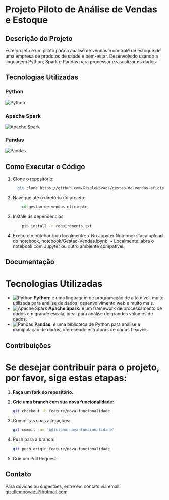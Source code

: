 # Projeto Piloto de Análise de Vendas e Estoque

## Descrição do Projeto
Este projeto é um piloto para a análise de vendas e controle de estoque de uma empresa de produtos de saúde e bem-estar.
Desenvolvido usando a linguagem Python, Spark e Pandas para processar e visualizar os dados.

## Tecnologias Utilizadas

### Python
![Python](https://img.shields.io/badge/Python-3776AB?style=for-the-badge&logo=python&logoColor=white)

### Apache Spark
![Apache Spark](https://img.shields.io/badge/Apache%20Spark-E25A1C?style=for-the-badge&logo=apachespark&logoColor=white)

### Pandas
![Pandas](https://img.shields.io/badge/Pandas-150458?style=for-the-badge&logo=pandas&logoColor=white)

## Como Executar o Código
1. Clone o repositório: 
    ```bash
      git clone https://github.com/GiseleNovaes/gestao-de-vendas-eficiente.git
    
 2. Navegue até o diretório do projeto:

    ```bash
        cd gestao-de-vendas-eficiente

 3. Instale as dependências:
    ```bash
        pip install -r requirements.txt

  4. Execute o notebook ou localmente: 
      • No Jupyter Notebook: faça upload do notebook, notebook/Gestao-Vendas.ipynb.
      • Localmente: abra o notebook com Jupyter ou outro ambiente compatível.


## Documentação
# Tecnologias Utilizadas

- ![Python](https://img.shields.io/badge/Python-3776AB?style=for-the-badge&logo=python&logoColor=white) **Python:** é uma linguagem de programação de alto nível, muito utilizada para análise de dados, desenvolvimento web e muito mais.
- ![Apache Spark](https://img.shields.io/badge/Apache%20Spark-E25A1C?style=for-the-badge&logo=apachespark&logoColor=white) **Apache Spark:** é um framework de processamento de dados em grande escala, ideal para análise de grandes volumes de dados.
- ![Pandas](https://img.shields.io/badge/Pandas-150458?style=for-the-badge&logo=pandas&logoColor=white) **Pandas:** é uma biblioteca de Python para análise e manipulação de dados, oferecendo estruturas de dados flexíveis.


## Contribuições
# Se desejar contribuir para o projeto, por favor, siga estas etapas:


1. **Faça um fork do repositório.**
  
2. **Crie uma branch com sua nova funcionalidade:**
   ```bash
   git checkout -b feature/nova-funcionalidade
3. Commit as suas  alterações:
   ```bash
   git commit -am 'Adiciona nova funcionalidade'

4. Push para a branch:
   ```bash
   git push origin feature/nova-funcionalidade

5. Crie um Pull Request:
    
## Contato
Para dúvidas ou sugestões, entre em contato via email: gisellemnovaes@hotmail.com.

 

